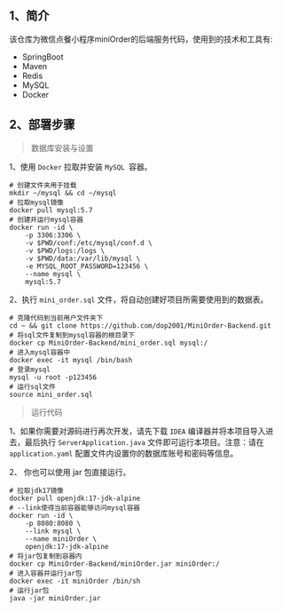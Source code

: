 ## 1、简介

该仓库为微信点餐小程序miniOrder的后端服务代码，使用到的技术和工具有:

- SpringBoot
- Maven
- Redis
- MySQL
- Docker



## 2、部署步骤

> 数据库安装与设置

1、使用 `Docker` 拉取并安装 `MySQL `容器。

```shell
# 创建文件夹用于挂载
mkdir ~/mysql && cd ~/mysql
# 拉取mysql镜像
docker pull mysql:5.7
# 创建并运行mysql容器
docker run -id \
	-p 3306:3306 \ 
	-v $PWD/conf:/etc/mysql/conf.d \
	-v $PWD/logs:/logs \
	-v $PWD/data:/var/lib/mysql \
	-e MYSQL_ROOT_PASSWORD=123456 \
	--name mysql \
	mysql:5.7
```

2、执行 `mini_order.sql` 文件，将自动创建好项目所需要使用到的数据表。

```shell
# 克隆代码到当前用户文件夹下
cd ~ && git clone https://github.com/dop2001/MiniOrder-Backend.git
# 将sql文件复制到mysql容器的根目录下
docker cp MiniOrder-Backend/mini_order.sql mysql:/
# 进入mysql容器中
docker exec -it mysql /bin/bash
# 登录mysql
mysql -u root -p123456
# 运行sql文件
source mini_order.sql
```

> 运行代码

1、如果你需要对源码进行再次开发，请先下载 `IDEA`  编译器并将本项目导入进去，最后执行 `ServerApplication.java` 文件即可运行本项目。注意：请在 `application.yaml` 配置文件内设置你的数据库账号和密码等信息。

2、 你也可以使用 jar 包直接运行。

```shell
# 拉取jdk17镜像
docker pull openjdk:17-jdk-alpine
# --link使得当前容器能够访问mysql容器
docker run -id \
	-p 8080:8080 \
	--link mysql \
	--name miniOrder \
	openjdk:17-jdk-alpine
# 将jar包复制到容器内
docker cp MiniOrder-Backend/miniOrder.jar miniOrder:/
# 进入容器并运行jar包
docker exec -it miniOrder /bin/sh
# 运行jar包
java -jar miniOrder.jar
```

